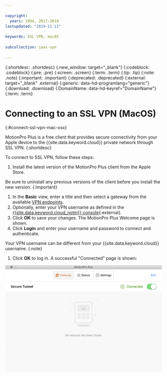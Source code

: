 ```yaml
---

copyright:
  years: 1994, 2017-2019
lastupdated: "2019-11-11"

keywords: SSL VPN, mac0S

subcollection: iaas-vpn

---
```


{:shortdesc: .shortdesc}
{:new_window: target="_blank"}
{:codeblock: .codeblock}
{:pre: .pre}
{:screen: .screen}
{:term: .term}
{:tip: .tip}
{:note: .note}
{:important: .important}
{:deprecated: .deprecated}
{:external: target="_blank" .external}
{:generic: data-hd-programlang="generic"}
{:download: .download}
{:DomainName: data-hd-keyref="DomainName"}
{:term: .term}

# Connecting to an SSL VPN (MacOS)
{:#connect-ssl-vpn-mac-osx}

MotionPro Plus is a free client that provides secure connectivity from your Apple device to the {{site.data.keyword.cloud}} private network through SSL VPN.
{:shortdesc}

To connect to SSL VPN, follow these steps:

1. Install the latest version of the MotionPro Plus client from the Apple Store.

  Be sure to uninstall any previous versions of the client before you install the new version.
  {:important}

1. In the **Basic** view, enter a title and then select a gateway from the available [VPN endpoints](/docs/iaas-vpn?topic=VPN-available-vpn-endpoints).
1. Optionally, enter your VPN username as defined in the [{{site.data.keyword.cloud_notm}} console](https://{DomainName}/){:external}.
1. Click **OK** to save your changes. The MotionPro Plus Welcome page is shown.
1. Click **Login** and enter your username and password to connect and authenticate.

  Your VPN username can be different from your {{site.data.keyword.cloud}} username.
  {:note}

1. Click **OK** to log in. A successful "Connected" page is shown:

  ![SSL VPN connected page](images/motionpro_plus_connected.png)
